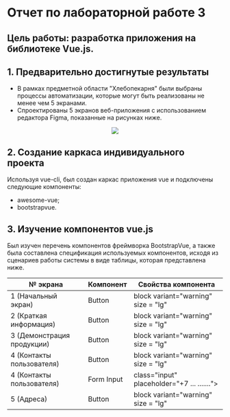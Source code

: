 # Отчет по лабораторной работе 3

## **Цель работы:** разработка приложения на библиотеке Vue.js.
## 1. Предварительно достигнутые результаты

* В рамках предметной области "Хлебопекарня" были выбраны процессы автоматизации, которые могут быть реализованы не менее чем 5 экранами.
* Спроектированы 5 экранов веб-приложения с использованием редактора Figma, показанные на рисунках ниже.

<p align="center">
  <img src="https://sun1-20.userapi.com/V9ZTkbyO4ziO3A2eIS5B_XZDWOg1CTSXTURbGg/CLPdC7dxRTo.jpg">
</p>

## 2. Создание каркаса индивидуального проекта
Используя vue-cli, был создан каркас приложения vue и подключены следующие компоненты:

* awesome-vue;
* bootstrapvue.

## 3. Изучение компонентов vue.js
Был изучен перечень компонентов фреймворка BootstrapVue, а также была составлена спецификация используемых компонентов, исходя из сценариев работы системы в виде таблицы, которая представлена ниже.

№ экрана | Компонент | Свойства компонента
--- | --- | ---
1 (Начальный экран) | Button | block variant="warning" <br> size = "lg"
2 (Краткая информация) | Button | block variant="warning" <br> size = "lg"
3 (Демонстрация продукции) | Button | block variant="warning" <br> size = "lg"
4 (Контакты пользователя) | Button | block variant="warning" <br> size = "lg"
4 (Контакты пользователя) | Form Input | class="input" placeholder="+7 ... .......">
5 (Адреса) | Button | block variant="warning" <br> size = "lg"
